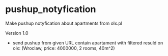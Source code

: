 # pushup_notyfication

Make pushup notyfication about apartments from olx.pl

Version 1.0
- send pushup from given URL contain apartament with filtered resuld on olx: (Wroclaw, price: 4000000, 2 rooms, 40m^2) 
